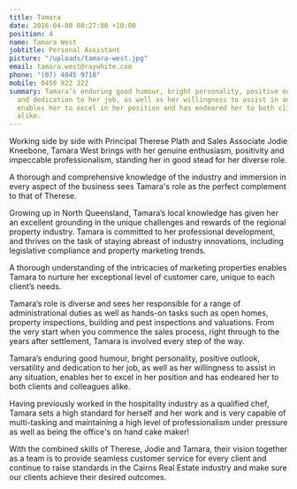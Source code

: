 ```yaml
---
title: Tamara
date: 2016-04-08 08:27:00 +10:00
position: 4
name: Tamara West
jobtitle: Personal Assistant
picture: "/uploads/tamara-west.jpg"
email: tamara.west@raywhite.com
phone: "(07) 4045 9718"
mobile: 0450 922 322
summary: Tamara’s enduring good humour, bright personality, positive outlook, versatility
  and dedication to her job, as well as her willingness to assist in any situation,
  enables her to excel in her position and has endeared her to both clients and colleagues
  alike.
---
```


Working side by side with Principal Therese Plath and Sales Associate Jodie Kneebone, Tamara West brings with her genuine enthusiasm, positivity and impeccable professionalism, standing her in good stead for her diverse role.

A thorough and comprehensive knowledge of the industry and immersion in every aspect of the business sees Tamara's role as the perfect complement to that of Therese.

Growing up in North Queensland, Tamara’s local knowledge has given her an excellent grounding in the unique challenges and rewards of the regional property industry. Tamara is committed to her professional development, and thrives on the task of staying abreast of industry innovations, including legislative compliance and property marketing trends.

A thorough understanding of the intricacies of marketing properties enables Tamara to nurture her exceptional level of customer care, unique to each client’s needs.

Tamara’s role is diverse and sees her responsible for a range of administrational duties as well as hands-on tasks such as open homes, property inspections, building and pest inspections and valuations. From the very start when you commence the sales process, right through to the years after settlement, Tamara is involved every step of the way.

Tamara’s enduring good humour, bright personality, positive outlook, versatility and dedication to her job, as well as her willingness to assist in any situation, enables her to excel in her position and has endeared her to both clients and colleagues alike.

Having previously worked in the hospitality industry as a qualified chef, Tamara sets a high standard for herself and her work and is very capable of multi-tasking and maintaining a high level of professionalism under pressure as well as being the office's on hand cake maker!

With the combined skills of Therese, Jodie and Tamara, their vision together as a team is to provide seamless customer service for every client and continue to raise standards in the Cairns Real Estate industry and make sure our clients achieve their desired outcomes.
